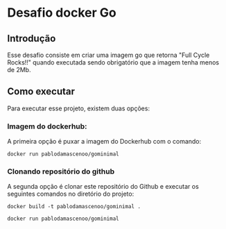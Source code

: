 # Desafio docker Go

## Introdução

Esse desafio consiste em criar uma imagem go que retorna "Full Cycle Rocks!!" quando executada sendo obrigatório que a imagem tenha menos de 2Mb.

## Como executar

Para executar esse projeto, existem duas opções:

### Imagem do dockerhub:

A primeira opção é puxar a imagem do Dockerhub com o comando:

```console
docker run pablodamascenoo/gominimal
```

### Clonando repositório do github

A segunda opção é clonar este repositório do Github e executar os seguintes comandos no diretório do projeto:

```console
docker build -t pablodamascenoo/gominimal .

docker run pablodamascenoo/gominimal
```